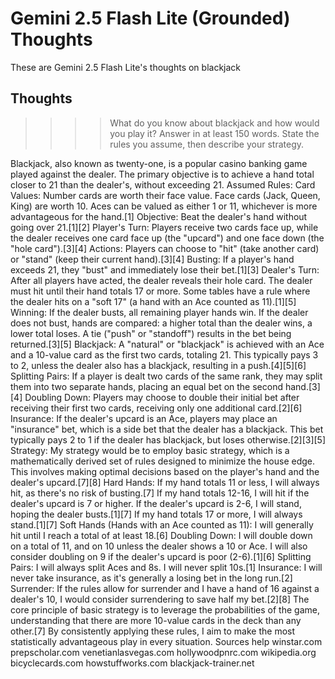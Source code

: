 # Gemini 2.5 Flash Lite (Grounded) Thoughts

These are Gemini 2.5 Flash Lite's thoughts on blackjack

## Thoughts
>>>> What do you know about blackjack and how would you play it? Answer in at least 150 words. State the rules you assume, then describe your strategy.

Blackjack, also known as twenty-one, is a popular casino banking game played against the dealer. The primary objective is to achieve a hand total closer to 21 than the dealer's, without exceeding 21.
Assumed Rules:
Card Values: Number cards are worth their face value. Face cards (Jack, Queen, King) are worth 10. Aces can be valued as either 1 or 11, whichever is more advantageous for the hand.[1]
Objective: Beat the dealer's hand without going over 21.[1][2]
Player's Turn: Players receive two cards face up, while the dealer receives one card face up (the "upcard") and one face down (the "hole card").[3][4]
Actions: Players can choose to "hit" (take another card) or "stand" (keep their current hand).[3][4]
Busting: If a player's hand exceeds 21, they "bust" and immediately lose their bet.[1][3]
Dealer's Turn: After all players have acted, the dealer reveals their hole card. The dealer must hit until their hand totals 17 or more. Some tables have a rule where the dealer hits on a "soft 17" (a hand with an Ace counted as 11).[1][5]
Winning: If the dealer busts, all remaining player hands win. If the dealer does not bust, hands are compared: a higher total than the dealer wins, a lower total loses. A tie ("push" or "standoff") results in the bet being returned.[3][5]
Blackjack: A "natural" or "blackjack" is achieved with an Ace and a 10-value card as the first two cards, totaling 21. This typically pays 3 to 2, unless the dealer also has a blackjack, resulting in a push.[4][5][6]
Splitting Pairs: If a player is dealt two cards of the same rank, they may split them into two separate hands, placing an equal bet on the second hand.[3][4]
Doubling Down: Players may choose to double their initial bet after receiving their first two cards, receiving only one additional card.[2][6]
Insurance: If the dealer's upcard is an Ace, players may place an "insurance" bet, which is a side bet that the dealer has a blackjack. This bet typically pays 2 to 1 if the dealer has blackjack, but loses otherwise.[2][3][5]
Strategy:
My strategy would be to employ basic strategy, which is a mathematically derived set of rules designed to minimize the house edge. This involves making optimal decisions based on the player's hand and the dealer's upcard.[7][8]
Hard Hands:
If my hand totals 11 or less, I will always hit, as there's no risk of busting.[7]
If my hand totals 12-16, I will hit if the dealer's upcard is 7 or higher. If the dealer's upcard is 2-6, I will stand, hoping the dealer busts.[1][7]
If my hand totals 17 or more, I will always stand.[1][7]
Soft Hands (Hands with an Ace counted as 11): I will generally hit until I reach a total of at least 18.[6]
Doubling Down: I will double down on a total of 11, and on 10 unless the dealer shows a 10 or Ace. I will also consider doubling on 9 if the dealer's upcard is poor (2-6).[1][6]
Splitting Pairs: I will always split Aces and 8s. I will never split 10s.[1]
Insurance: I will never take insurance, as it's generally a losing bet in the long run.[2]
Surrender: If the rules allow for surrender and I have a hand of 16 against a dealer's 10, I would consider surrendering to save half my bet.[2][8]
The core principle of basic strategy is to leverage the probabilities of the game, understanding that there are more 10-value cards in the deck than any other.[7] By consistently applying these rules, I aim to make the most statistically advantageous play in every situation.
Sources
help
winstar.com
prepscholar.com
venetianlasvegas.com
hollywoodpnrc.com
wikipedia.org
bicyclecards.com
howstuffworks.com
blackjack-trainer.net
